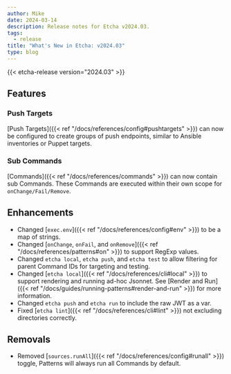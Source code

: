 ```yaml
---
author: Mike
date: 2024-03-14
description: Release notes for Etcha v2024.03.
tags:
  - release
title: "What's New in Etcha: v2024.03"
type: blog
---
```


{{< etcha-release version="2024.03" >}}

## Features

### Push Targets

[Push Targets]({{< ref "/docs/references/config#pushtargets" >}}) can now be configured to create groups of push endpoints, similar to Ansible inventories or Puppet targets.

### Sub Commands

[Commands]({{< ref "/docs/references/commands" >}}) can now contain sub Commands.  These Commands are executed within their own scope for `onChange/Fail/Remove`.

## Enhancements

- Changed [`exec.env`]({{< ref "/docs/references/config#env" >}}) to be a map of strings.
- Changed [`onChange`, `onFail`, and `onRemove`]({{< ref "/docs/references/patterns#on" >}}) to support RegExp values.
- Changed `etcha local`, `etcha push`, and `etcha test` to allow filtering for parent Command IDs for targeting and testing.
- Changed [`etcha local`]({{< ref "/docs/references/cli#local" >}}) to support rendering and running ad-hoc Jsonnet.  See [Render and Run]({{< ref "/docs/guides/running-patterns#render-and-run" >}}) for more information.
- Changed `etcha push` and `etcha run` to include the raw JWT as a var.
- Fixed [`etcha lint`]({{< ref "/docs/references/cli#lint" >}}) not excluding directories correctly.

## Removals

- Removed [`sources.runAll`]({{< ref "/docs/references/config#runall" >}}) toggle, Patterns will always run all Commands by default.
